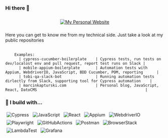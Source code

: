 ### Hi there 👋
<p align="center">
  <a target="_blank" href="https://marcinkapturski.com">
    <img src="https://img.shields.io/badge/my_personal_website-link_here-blue?style=for-the-badge&logo=React" alt="My Personal Website" style="vertical-align:top; margin:10px">
  </a>  
</p>
Here you can get to know me from my technical side. Just take a look at my public repositories
<br />
<br />

```gherkin  
    Examples:
      | cypress-cucumber-boilerplate    | Cypress tests, run tests on dev/localost env and pull request, report test runs on Slack |      
      | mobile-appium-boilerplate       | Automation tests with Appium, WebdriverIO, JavaScript, BDD Cucumber, POM, reporting      |
      | tobi-qa-slack-bot               | Running automation tests dirlectly from Slack, supporting tool for Cypress automation    |
      | marcinkapturski.com             | Personal blog, JavaScript, React, DatoCMS                                                | 
```

### 🚧 I build with...

<p align="left">
    <img src="https://img.shields.io/badge/Cypress-_-blue?logo=Cypress" alt="Cypress" style="vertical-align:top; margin:4px">
    <img src="https://img.shields.io/badge/JavaScript-_-blue?logo=JavaScript" alt="JavaScript" style="vertical-align:top; margin:4px">
    <img src="https://img.shields.io/badge/React-_-blue?logo=React" alt="React" style="vertical-align:top; margin:4px">
    <img src="https://img.shields.io/badge/Appium-_-blue?logo=Appium" alt="Appium" style="vertical-align:top; margin:4px">
    <img src="https://img.shields.io/badge/WebdriverIO-_-blue?logo=WebdriverIO" alt="WebdriverIO" style="vertical-align:top; margin:4px">
    <img src="https://img.shields.io/badge/Playwright-_-blue?logo=Playwright" alt="Playwright" style="vertical-align:top; margin:4px">
    <img src="https://img.shields.io/badge/GitHubActions-_-blue?logo=GitHubActions" alt="GitHubActions" style="vertical-align:top; margin:4px">
    <img src="https://img.shields.io/badge/Postman-_-blue?logo=Postman" alt="Postman" style="vertical-align:top; margin:4px">
    <img src="https://img.shields.io/badge/BrowserStack-_-blue?logo=BrowserStack" alt="BrowserStack" style="vertical-align:top; margin:4px">
    <img src="https://img.shields.io/badge/LambdaTest-_-blue?logo=LambdaTest" alt="LambdaTest" style="vertical-align:top; margin:4px">
    <img src="https://img.shields.io/badge/Grafana-_-blue?logo=Grafana" alt="Grafana" style="vertical-align:top; margin:4px">
</p>
